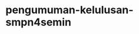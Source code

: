 # pengumuman-kelulusan-smpn4semin
<!DOCTYPE html>
<html lang="id">
<head>
    <meta charset="UTF-8">
    <meta name="viewport" content="width=device-width, initial-scale=1.0">
    <title>Pengumuman Kelulusan SMP Negeri 4 Semin</title>
    <link href="https://fonts.googleapis.com/css2?family=Poppins:wght@300;400;500;600;700&display=swap" rel="stylesheet">
    <link href="https://cdn.jsdelivr.net/npm/bootstrap@5.3.0/dist/css/bootstrap.min.css" rel="stylesheet">
    <style>
        :root {
            --primary-color: #4361ee;
            --secondary-color: #3f37c9;
            --success-color: #4cc9f0;
            --danger-color: #f72585;
            --light-color: #f8f9fa;
            --dark-color: #212529;
        }
        
        body {
            font-family: 'Poppins', sans-serif;
            background: linear-gradient(135deg, #f5f7fa 0%, #c3cfe2 100%);
            min-height: 100vh;
            color: var(--dark-color);
        }
        
        .card {
            border-radius: 15px;
            box-shadow: 0 10px 20px rgba(0,0,0,0.1);
            border: none;
            overflow: hidden;
        }
        
        .card-header {
            background: linear-gradient(to right, var(--primary-color), var(--secondary-color));
            color: white;
            font-weight: 600;
            text-align: center;
            padding: 1.5rem;
        }
        
        .btn-primary {
            background-color: var(--primary-color);
            border-color: var(--primary-color);
        }
        
        .btn-primary:hover {
            background-color: var(--secondary-color);
            border-color: var(--secondary-color);
        }
        
        .btn-success {
            background-color: var(--success-color);
            border-color: var(--success-color);
            color: var(--dark-color);
        }
        
        .btn-success:hover {
            background-color: #3aa8d8;
            border-color: #3aa8d8;
        }
        
        .result-container {
            display: none;
            animation: fadeIn 0.5s ease-in-out;
        }
        
        @keyframes fadeIn {
            from { opacity: 0; transform: translateY(20px); }
            to { opacity: 1; transform: translateY(0); }
        }
        
        .lulus-badge {
            background-color: rgba(76, 201, 240, 0.2);
            color: var(--success-color);
            font-weight: 600;
            padding: 8px 15px;
            border-radius: 50px;
        }
        
        .tidak-lulus-badge {
            background-color: rgba(247, 37, 133, 0.2);
            color: var(--danger-color);
            font-weight: 600;
            padding: 8px 15px;
            border-radius: 50px;
        }
        
        .logo {
            height: 80px;
            margin-bottom: 20px;
        }
        
        .footer {
            text-align: center;
            margin-top: 30px;
            padding: 20px;
            color: #6c757d;
            font-size: 0.9rem;
        }
    </style>
</head>
<body>
    <div class="container py-5">
        <div class="row justify-content-center">
            <div class="col-md-8">
                <div class="text-center mb-4">
                    <img src="https://via.placeholder.com/80" alt="Logo SMP Negeri 4 Semin" class="logo">
                    <h2>SMP NEGERI 4 SEMIN</h2>
                    <h4 class="text-muted">Pengumuman Kelulusan Tahun Pelajaran 2024/2025</h4>
                </div>
                
                <div class="card">
                    <div class="card-header">
                        <h4 class="mb-0">CEK HASIL KELULUSAN</h4>
                    </div>
                    <div class="card-body p-4">
                        <div id="login-form">
                            <div class="mb-3">
                                <label for="nis" class="form-label">Nomor Induk Siswa (NIS)</label>
                                <input type="text" class="form-control" id="nis" placeholder="Masukkan NIS Anda">
                            </div>
                            <button id="cek-btn" class="btn btn-primary w-100">Cek Hasil Kelulusan</button>
                        </div>
                        
                        <div id="result" class="result-container mt-4">
                            <div class="text-center mb-4">
                                <h4 id="nama-siswa" class="fw-bold"></h4>
                                <div id="status" class="my-3"></div>
                            </div>
                            
                            <div class="row">
                                <div class="col-md-6 mb-3">
                                    <div class="p-3 bg-light rounded">
                                        <small class="text-muted">NIS</small>
                                        <div id="nis-siswa" class="fw-bold"></div>
                                    </div>
                                </div>
                                <div class="col-md-6 mb-3">
                                    <div class="p-3 bg-light rounded">
                                        <small class="text-muted">Tempat, Tanggal Lahir</small>
                                        <div id="ttl-siswa" class="fw-bold"></div>
                                    </div>
                                </div>
                            </div>
                            
                            <div id="download-container" class="text-center mt-4">
                                <a id="download-link" href="#" class="btn btn-success" target="_blank">
                                    <i class="bi bi-download"></i> Download SKL
                                </a>
                            </div>
                            
                            <div class="text-center mt-4">
                                <button id="kembali-btn" class="btn btn-outline-secondary">Kembali</button>
                            </div>
                        </div>
                    </div>
                </div>
                
                <div class="footer">
                    <p>© 2025 SMP Negeri 4 Semin. Seluruh hak cipta dilindungi.</p>
                </div>
            </div>
        </div>
    </div>

    <script src="https://cdn.jsdelivr.net/npm/bootstrap@5.3.0/dist/js/bootstrap.bundle.min.js"></script>
    <script src="https://cdn.jsdelivr.net/npm/papaparse@5.3.0/papaparse.min.js"></script>
    <script>
        // Data dari spreadsheet
        let siswaData = [];
        
        // Memuat data dari Google Spreadsheet
        function loadData() {
            const spreadsheetUrl = 'https://docs.google.com/spreadsheets/d/e/2PACX-1vT9gsoHdsX2RGUQ-udFQ4L_MJNtxfBMTJ9_oTXKFDG9D4SLGygg1NQJMe2wbi44KuuKlASYKCRfozrg/pub?output=csv';
            
            Papa.parse(spreadsheetUrl, {
                download: true,
                header: true,
                complete: function(results) {
                    siswaData = results.data;
                    console.log('Data siswa berhasil dimuat', siswaData);
                },
                error: function(error) {
                    console.error('Gagal memuat data:', error);
                    alert('Gagal memuat data. Silakan coba lagi nanti.');
                }
            });
        }
        
        // Cari siswa berdasarkan NIS
        function findSiswaByNIS(nis) {
            return siswaData.find(siswa => siswa.NIS === nis);
        }
        
        // Tampilkan hasil kelulusan
        function showResult(siswa) {
            document.getElementById('nama-siswa').textContent = siswa.Nama;
            document.getElementById('nis-siswa').textContent = siswa.NIS;
            document.getElementById('ttl-siswa').textContent = siswa.TTL;
            
            const statusElement = document.getElementById('status');
            if (siswa.Status === 'LULUS') {
                statusElement.innerHTML = '<div class="lulus-badge">LULUS</div>';
                document.getElementById('download-container').style.display = 'block';
                document.getElementById('download-link').href = siswa['Download SKL'];
            } else {
                statusElement.innerHTML = '<div class="tidak-lulus-badge">TIDAK LULUS</div>';
                document.getElementById('download-container').style.display = 'none';
            }
            
            document.getElementById('login-form').style.display = 'none';
            document.getElementById('result').style.display = 'block';
        }
        
        // Event listeners
        document.addEventListener('DOMContentLoaded', function() {
            loadData();
            
            document.getElementById('cek-btn').addEventListener('click', function() {
                const nis = document.getElementById('nis').value.trim();
                
                if (!nis) {
                    alert('Silakan masukkan NIS Anda');
                    return;
                }
                
                const siswa = findSiswaByNIS(nis);
                if (siswa) {
                    showResult(siswa);
                } else {
                    alert('NIS tidak ditemukan. Silakan cek kembali NIS Anda.');
                }
            });
            
            document.getElementById('kembali-btn').addEventListener('click', function() {
                document.getElementById('login-form').style.display = 'block';
                document.getElementById('result').style.display = 'none';
                document.getElementById('nis').value = '';
            });
        });
    </script>
</body>
</html>

